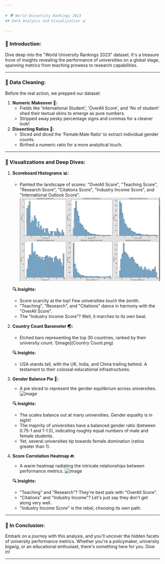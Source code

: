 ```yaml
---

# 🌍 World University Rankings 2023
## Data Analysis and Visualization 📊

---
```


### 📌 Introduction:
Dive deep into the "World University Rankings 2023" dataset. It's a treasure trove of insights revealing the performance of universities on a global stage, spanning metrics from teaching prowess to research capabilities.

---

### 🔨 Data Cleaning:
Before the real action, we prepped our dataset:
1. **Numeric Makeover 🧮:** 
    - Fields like 'International Student', 'OverAll Score', and 'No of student' shed their textual skins to emerge as pure numbers. 
    - Stripped away pesky percentage signs and commas for a cleaner look!
2. **Dissecting Ratios 🔪:** 
    - Sliced and diced the 'Female:Male Ratio' to extract individual gender counts.
    - Birthed a numeric ratio for a more analytical touch.

---

### 🎨 Visualizations and Deep Dives:

1. **Scoreboard Histograms 📊:**
    - Painted the landscape of scores: "OverAll Score", "Teaching Score", "Research Score", "Citations Score", "Industry Income Score", and "International Outlook Score".
![image](bar.png)

    **🔍 Insights:**
    - Score scarcity at the top! Few universities touch the zenith.
    - "Teaching", "Research", and "Citations" dance in harmony with the "OverAll Score".
    - The "Industry Income Score"? Well, it marches to its own beat.

2. **Country Count Barometer 🌏:**
    - Etched bars representing the top 30 countries, ranked by their university count.
![image](Country Count.png)

    **🔍 Insights:**
    - USA stands tall, with the UK, India, and China trailing behind. A testament to their colossal educational infrastructures.

3. **Gender Balance Pie 🚻:**
    - A pie sliced to represent the gender equilibrium across universities.
![image](https://github.com/DhruvSTrivedi/World-University-Rankings-2023-analysis/assets/143839140/072803de-fe7f-4263-bad8-c26ef32ad4d2)

    **🔍 Insights:**
    - The scales balance out at many universities. Gender equality is in sight!
    - The majority of universities have a balanced gender ratio (between 0.75-1 and 1-1.5), indicating roughly equal numbers of male and female students.
    - Yet, several universities tip towards female domination (ratios greater than 1).

4. **Score Correlation Heatmap 🔥:**
    - A warm heatmap radiating the intricate relationships between performance metrics.
    ![image](https://github.com/DhruvSTrivedi/World-University-Rankings-2023-analysis/assets/143839140/af4a94b4-b8af-4c33-bb27-b456b9d488d0)

    **🔍 Insights:**
    - "Teaching" and "Research"? They're best pals with "OverAll Score".
    - "Citations" and "Industry Income"? Let's just say they don't get along very well.
    - "Industry Income Score" is the rebel, choosing its own path.

---

### 💭 In Conclusion:
Embark on a journey with this analysis, and you'll uncover the hidden facets of university performance metrics. Whether you're a policymaker, university bigwig, or an educational enthusiast, there's something here for you. Dive in!

---
